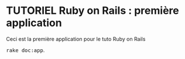 # TUTORIEL Ruby on Rails : première application

Ceci est la première application pour le tuto Ruby on Rails


























<tt>rake doc:app</tt>.
